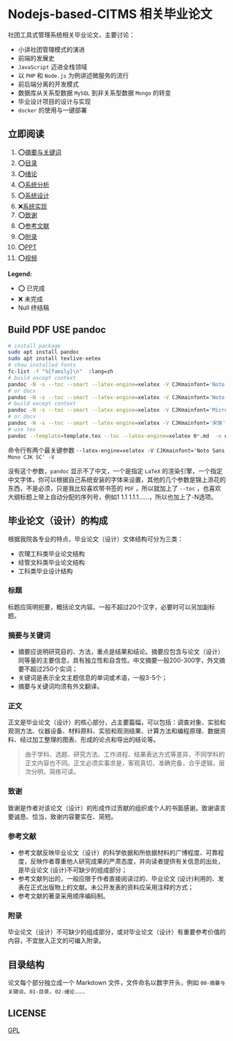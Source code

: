 # Nodejs-based-CITMS 相关毕业论文

社团工具式管理系统相关毕业论文，主要讨论：
- 小讲社团管理模式的演进
- 前端的发展史
- `JavaScript` 迈进全栈领域
- 以 `PHP` 和 `Node.js` 为例讲述微服务的流行
- 前后端分离的开发模式
- 数据库从关系型数据 `MySQL` 到非关系型数据 `Mongo` 的转变
- 毕业设计项目的设计与实现
- `docker` 的使用与一键部署

## 立即阅读

1. ⭕[摘要与关键词](./00-摘要与关键词.md)
1. ⭕[目录](./1-目录.md)
1. ⭕[绪论](./01-绪论.md)
1. ⭕[系统分析](./02-系统分析.md)
1. ⭕[系统设计](./03-系统设计.md)
1. ❌[系统实现](./04-系统实现.md)
1. ⭕[致谢](./05-致谢.md)
1. ⭕[参考文献](./06-参考文献.md)
1. ⭕[附录](./07-附录.md)
1. ⭕[PPT](https://github.com/Lanseria/Nodejs-based-CITMS/releases/download/v0.1/show.pptx)
1. ⭕[视频](https://www.bilibili.com/video/av23434110/)

**Legend:**

- ⭕ 已完成
- ❌ 未完成
- Null 终结稿

## Build PDF USE pandoc

``` bash
# install package
sudo apt install pandoc
sudo apt install texlive-xetex
# show installed fonts
fc-list -f "%{family}\n"  :lang=zh
# build except context
pandoc -N -s --toc --smart --latex-engine=xelatex -V CJKmainfont='Noto Sans Mono CJK SC' -V mainfont='Noto Sans Mono CJK SC' -V geometry:margin=1in 0*.md  -o output.pdf
# or docx
pandoc -N -s --toc --smart --latex-engine=xelatex -V CJKmainfont='Noto Sans Mono CJK SC' -V mainfont='Noto Sans Mono CJK SC' -V geometry:margin=1in 0*.md  -o output.docx
# build except context
pandoc -N -s --toc --smart --latex-engine=xelatex -V CJKmainfont='Microsoft YaHei UI' -V mainfont='Microsoft YaHei UI' -V geometry:margin=1in 0*.md  -o output.pdf
# or docx
pandoc -N -s --toc --smart --latex-engine=xelatex -V CJKmainfont='宋体' -V mainfont='Times New Roman' -V geometry:margin=1in 0*.md  -o output.docx
# use tex
pandoc --template=template.tex --toc --latex-engine=xelatex 0*.md  -o output.docx
```

命令行有两个最关键参数
`--latex-engine=xelatex -V CJKmainfont='Noto Sans Mono CJK SC' -V`

没有这个参数，`pandoc` 显示不了中文，一个是指定 `LaTeX` 的渲染引擎，一个指定中文字体，你可以根据自己系统安装的字体来设置，其他的几个参数是锦上添花的东西，不是必须，只是我比较喜欢带书签的 `PDF` ，所以就加上了 `--toc` ，也喜欢大纲标题上带上自动分配的序列号，例如1 1.1 1.1.1……，所以也加上了-N选项。

## 毕业论文（设计）的构成

根据我院各专业的特点，毕业论文（设计）文体结构可分为三类：

- 农理工科类毕业论文结构
- 经管文科类毕业论文结构
- 工科类毕业设计结构

### 标题

标题应简明扼要，概括论文内容。一般不超过20个汉字，必要时可以另加副标题。

### 摘要与关键词

- 摘要应说明研究目的、方法，重点是结果和结论。摘要应包含与论文（设计）同等量的主要信息，具有独立性和自含性。中文摘要一般200-300字，外文摘要不超过250个实词；
- 关键词是表示全文主题信息的单词或术语，一般3-5个；
- 摘要与关键词均须有外文翻译。

### 正文

正文是毕业论文（设计）的核心部分，占主要篇幅，可以包括：调查对象、实验和观测方法、仪器设备、材料原料、实验和观测结果、计算方法和编程原理、数据资料、经过加工整理的图表、形成的论点和导出的结论等。

> 由于学科、选题、研究方法、工作进程、结果表达方式等差异，不同学科的正文内容也不同。正文必须实事求是，客观真切，准确完备，合乎逻辑，层次分明，简练可读。

### 致谢

致谢是作者对该论文（设计）的形成作过贡献的组织或个人的书面感谢。致谢语言要诚恳、恰当，致谢内容要实在、简短。

### 参考文献

- 参考文献反映毕业论文（设计）的科学依据和所依据材料的广博程度、可靠程度，反映作者尊重他人研究成果的严肃态度，并向读者提供有关信息的出处，是毕业论文 (设计)不可缺少的组成部分；
- 参考文献列出的，一般应限于作者直接阅读过的、毕业论文 (设计)利用的、发表在正式出版物上的文献。未公开发表的资料应采用注释的方式；
- 参考文献的著录采用顺序编码制。

### 附录

毕业论文（设计）不可缺少的组成部分，或对毕业论文（设计）有重要参考价值的内容，不宜放入正文的可编入附录。

## 目录结构

论文每个部分独立成一个 Markdown 文件，文件命名以数字开头，例如 `00-摘要与关键词`、`01-目录`、`02-绪论`……

## LICENSE

[GPL](https://github.com/Lanseria/Nodejs-based-CITMS/blob/master/LICENSE)
